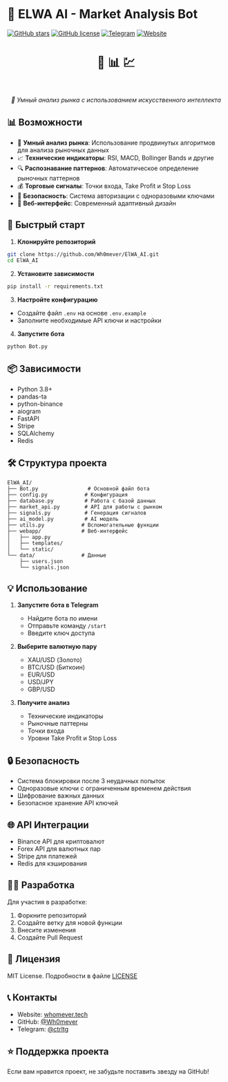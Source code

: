 # 🤖 ELWA AI - Market Analysis Bot

[![GitHub stars](https://img.shields.io/github/stars/Wh0mever/ElWA_AI)](https://github.com/Wh0mever/ElWA_AI/stargazers)
[![GitHub license](https://img.shields.io/github/license/Wh0mever/ElWA_AI)](https://github.com/Wh0mever/ElWA_AI/blob/main/LICENSE)
[![Telegram](https://img.shields.io/badge/Telegram-2CA5E0?style=flat&logo=telegram&logoColor=white)](https://t.me/ctrltg)
[![Website](https://img.shields.io/badge/Website-whomever.tech-blue)](https://whomever.tech)

<div align="center">
  <h1>🤖 📊 💹</h1>
  <br/>
  <p><i>🚀 Умный анализ рынка с использованием искусственного интеллекта</i></p>
</div>

## 📊 Возможности

- 🎯 **Умный анализ рынка**: Использование продвинутых алгоритмов для анализа рыночных данных
- 📈 **Технические индикаторы**: RSI, MACD, Bollinger Bands и другие
- 🔍 **Распознавание паттернов**: Автоматическое определение рыночных паттернов
- 💰 **Торговые сигналы**: Точки входа, Take Profit и Stop Loss
- 🔐 **Безопасность**: Система авторизации с одноразовыми ключами
- 📱 **Веб-интерфейс**: Современный адаптивный дизайн

## 🚀 Быстрый старт

1. **Клонируйте репозиторий**
```bash
git clone https://github.com/Wh0mever/ElWA_AI.git
cd ElWA_AI
```

2. **Установите зависимости**
```bash
pip install -r requirements.txt
```

3. **Настройте конфигурацию**
- Создайте файл `.env` на основе `.env.example`
- Заполните необходимые API ключи и настройки

4. **Запустите бота**
```bash
python Bot.py
```

## 📦 Зависимости

- Python 3.8+
- pandas-ta
- python-binance
- aiogram
- FastAPI
- Stripe
- SQLAlchemy
- Redis

## 🛠 Структура проекта

```
ElWA_AI/
├── Bot.py                # Основной файл бота
├── config.py            # Конфигурация
├── database.py          # Работа с базой данных
├── market_api.py        # API для работы с рынком
├── signals.py           # Генерация сигналов
├── ai_model.py          # AI модель
├── utils.py            # Вспомогательные функции
├── webapp/             # Веб-интерфейс
│   ├── app.py
│   ├── templates/
│   └── static/
└── data/               # Данные
    ├── users.json
    └── signals.json
```

## 💡 Использование

1. **Запустите бота в Telegram**
   - Найдите бота по имени
   - Отправьте команду `/start`
   - Введите ключ доступа

2. **Выберите валютную пару**
   - XAU/USD (Золото)
   - BTC/USD (Биткоин)
   - EUR/USD
   - USD/JPY
   - GBP/USD

3. **Получите анализ**
   - Технические индикаторы
   - Рыночные паттерны
   - Точки входа
   - Уровни Take Profit и Stop Loss

## 🔒 Безопасность

- Система блокировки после 3 неудачных попыток
- Одноразовые ключи с ограниченным временем действия
- Шифрование важных данных
- Безопасное хранение API ключей

## 🌐 API Интеграции

- Binance API для криптовалют
- Forex API для валютных пар
- Stripe для платежей
- Redis для кэширования

## 👨‍💻 Разработка

Для участия в разработке:

1. Форкните репозиторий
2. Создайте ветку для новой функции
3. Внесите изменения
4. Создайте Pull Request

## 📝 Лицензия

MIT License. Подробности в файле [LICENSE](LICENSE)

## 📞 Контакты

- Website: [whomever.tech](https://whomever.tech)
- GitHub: [@Wh0mever](https://github.com/wh0mever)
- Telegram: [@ctrltg](https://t.me/ctrltg)

## ⭐ Поддержка проекта

Если вам нравится проект, не забудьте поставить звезду на GitHub! 